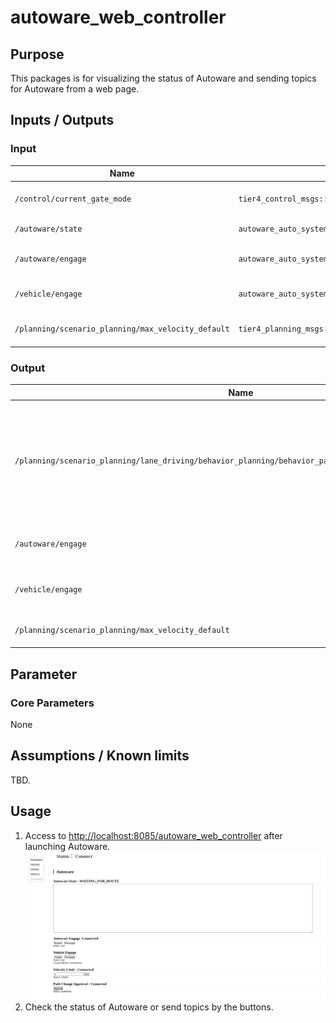 # autoware_web_controller

## Purpose

This packages is for visualizing the status of Autoware and sending topics for Autoware from a web page.

## Inputs / Outputs

### Input

| Name                                               | Type                                            | Description                  |
| -------------------------------------------------- | ----------------------------------------------- | ---------------------------- |
| `/control/current_gate_mode`                       | `tier4_control_msgs::msg::GateMode`             | Gate mode (AUTO or EXTERNAL) |
| `/autoware/state`                                  | `autoware_auto_system_msgs::msg::AutowareState` | State of Autoware            |
| `/autoware/engage`                                 | `autoware_auto_system_msgs::msg::Engage`        | Engage signal for Autoware   |
| `/vehicle/engage`                                  | `autoware_auto_system_msgs::msg::Engage`        | Engage signal for a vehicle  |
| `/planning/scenario_planning/max_velocity_default` | `tier4_planning_msgs::msg::VelocityLimit`       | Max velocity of Autoware     |

### Output

| Name                                                                                                    | Type                                      | Description                                                                               |
| ------------------------------------------------------------------------------------------------------- | ----------------------------------------- | ----------------------------------------------------------------------------------------- |
| `/planning/scenario_planning/lane_driving/behavior_planning/behavior_path_planner/path_change_approval` | `tier4_planning_msgs::msg::Approval`      | Send an approval signal for path change request such as lane change or obstacle avoidance |
| `/autoware/engage`                                                                                      | `autoware_auto_system_msgs::msg::Engage`  | Send an engage signal for Autoware                                                        |
| `/vehicle/engage`                                                                                       | `autoware_auto_system_msgs::msg::Engage`  | Send an engage signal for a vehicle                                                       |
| `/planning/scenario_planning/max_velocity_default`                                                      | `tier4_planning_msgs::msg::VelocityLimit` | Set a max velocity of Autoware                                                            |

## Parameter

### Core Parameters

None

## Assumptions / Known limits

TBD.

## Usage

1. Access to <http://localhost:8085/autoware_web_controller> after launching Autoware.
   ![select_panel](./images/web_controller.png)
2. Check the status of Autoware or send topics by the buttons.
